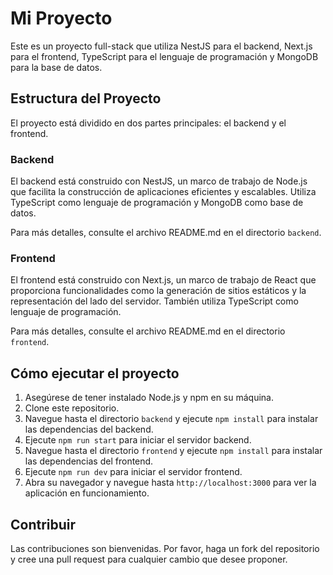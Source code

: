 # Mi Proyecto

Este es un proyecto full-stack que utiliza NestJS para el backend, Next.js para el frontend, TypeScript para el lenguaje de programación y MongoDB para la base de datos.

## Estructura del Proyecto

El proyecto está dividido en dos partes principales: el backend y el frontend.

### Backend

El backend está construido con NestJS, un marco de trabajo de Node.js que facilita la construcción de aplicaciones eficientes y escalables. Utiliza TypeScript como lenguaje de programación y MongoDB como base de datos.

Para más detalles, consulte el archivo README.md en el directorio `backend`.

### Frontend

El frontend está construido con Next.js, un marco de trabajo de React que proporciona funcionalidades como la generación de sitios estáticos y la representación del lado del servidor. También utiliza TypeScript como lenguaje de programación.

Para más detalles, consulte el archivo README.md en el directorio `frontend`.

## Cómo ejecutar el proyecto

1. Asegúrese de tener instalado Node.js y npm en su máquina.
2. Clone este repositorio.
3. Navegue hasta el directorio `backend` y ejecute `npm install` para instalar las dependencias del backend.
4. Ejecute `npm run start` para iniciar el servidor backend.
5. Navegue hasta el directorio `frontend` y ejecute `npm install` para instalar las dependencias del frontend.
6. Ejecute `npm run dev` para iniciar el servidor frontend.
7. Abra su navegador y navegue hasta `http://localhost:3000` para ver la aplicación en funcionamiento.

## Contribuir

Las contribuciones son bienvenidas. Por favor, haga un fork del repositorio y cree una pull request para cualquier cambio que desee proponer.